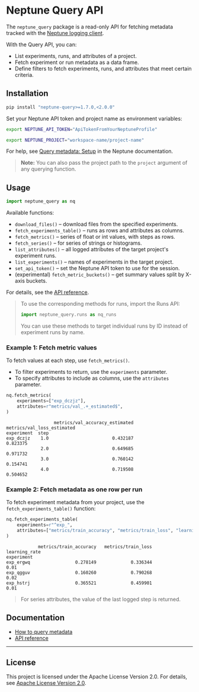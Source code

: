 # Neptune Query API

The `neptune_query` package is a read-only API for fetching metadata tracked with the [Neptune logging client][neptune-client-scale].

With the Query API, you can:

- List experiments, runs, and attributes of a project.
- Fetch experiment or run metadata as a data frame.
- Define filters to fetch experiments, runs, and attributes that meet certain criteria.

## Installation

```bash
pip install "neptune-query>=1.7.0,<2.0.0"
```

Set your Neptune API token and project name as environment variables:

```bash
export NEPTUNE_API_TOKEN="ApiTokenFromYourNeptuneProfile"
```

```bash
export NEPTUNE_PROJECT="workspace-name/project-name"
```

For help, see [Query metadata: Setup][setup] in the Neptune documentation.

> **Note:** You can also pass the project path to the `project` argument of any querying function.

## Usage

```python
import neptune_query as nq
```

Available functions:

- `download_files()` &ndash; download files from the specified experiments.
- `fetch_experiments_table()` &ndash; runs as rows and attributes as columns.
- `fetch_metrics()` &ndash; series of float or int values, with steps as rows.
- `fetch_series()` &ndash; for series of strings or histograms.
- `list_attributes()` &ndash; all logged attributes of the target project's experiment runs.
- `list_experiments()` &ndash; names of experiments in the target project.
- `set_api_token()` &ndash; set the Neptune API token to use for the session.
- (experimental) `fetch_metric_buckets()` &ndash; get summary values split by X-axis buckets.

For details, see the [API reference][api-reference].

> To use the corresponding methods for runs, import the Runs API:
>
> ```python
> import neptune_query.runs as nq_runs
> ```
>
> You can use these methods to target individual runs by ID instead of experiment runs by name.

### Example 1: Fetch metric values

To fetch values at each step, use `fetch_metrics()`.

- To filter experiments to return, use the `experiments` parameter.
- To specify attributes to include as columns, use the `attributes` parameter.

```python
nq.fetch_metrics(
    experiments=["exp_dczjz"],
    attributes=r"metrics/val_.+_estimated$",
)
```

```pycon
                  metrics/val_accuracy_estimated  metrics/val_loss_estimated
experiment  step
exp_dczjz    1.0                        0.432187                    0.823375
             2.0                        0.649685                    0.971732
             3.0                        0.760142                    0.154741
             4.0                        0.719508                    0.504652
```

### Example 2: Fetch metadata as one row per run

To fetch experiment metadata from your project, use the `fetch_experiments_table()` function:

```python
nq.fetch_experiments_table(
    experiments=r"^exp_",
    attributes=["metrics/train_accuracy", "metrics/train_loss", "learning_rate"],
)
```

```pycon
            metrics/train_accuracy   metrics/train_loss   learning_rate
experiment
exp_ergwq                 0.278149             0.336344            0.01
exp_qgguv                 0.160260             0.790268            0.02
exp_hstrj                 0.365521             0.459901            0.01
```

> For series attributes, the value of the last logged step is returned.

## Documentation

- [How to query metadata][query-metadata]
- [API reference][api-reference]

---

## License

This project is licensed under the Apache License Version 2.0. For details, see [Apache License Version 2.0][license].


[api-reference]: https://docs.neptune.ai/api_overview
[query-metadata]: https://docs.neptune.ai/query_metadata
[setup]: https://docs.neptune.ai/query_metadata#setup

[neptune-client-scale]: https://github.com/neptune-ai/neptune-client-scale

[license]: http://www.apache.org/licenses/LICENSE-2.0
